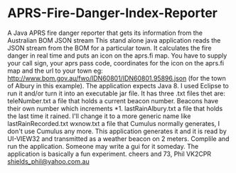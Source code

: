 # APRS-Fire-Danger-Index-Reporter
A Java APRS fire danger reporter that gets its information from the Australian BOM JSON stream
This stand alone java application reads the JSON stream from the BOM for a particular town. It 
calculates the fire danger in real time and puts an icon on the aprs.fi map.
You have to supply your call sign, your aprs pass code, coordinates for the icon on the aprs.fi map 
and the url to your town eg:
http://www.bom.gov.au/fwo/IDN60801/IDN60801.95896.json (for the town of Albury in this example).
The application expects Java 8. I used Eclipse to run it and/or turn it into an executable jar file.
It has three .txt files thet are:
teleNumber.txt a file that holds a current beacon number. Beacons have their own number which increments *1.
lastRainAlbury.txt a file that holds the last time it rained. I'll change it to a more generic name like 
lastRainRecorded.txt
wxnow.txt a file that Cumulus normally generates, I don't use Cumulus any more. This application generates it 
and it is read by UI-VIEW32 and transmitted as a weather beacon on 2 meters.
Complile and run the application. Someone may write a gui for it someday. 
The application is basically a fun experiment. 
cheers and 73,
Phil VK2CPR shields_phil@yahoo.com.au
